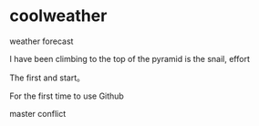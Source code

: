# coolweather
weather forecast

I have been climbing to the top of the pyramid is the snail, effort

The first and start。

For the first time to use Github

master conflict